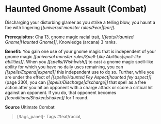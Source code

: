 ﻿---
cssclass: [feats]

---
# Haunted Gnome Assault (Combat)

Discharging your disturbing glamer as you strike a telling blow, you haunt a foe with lingering _[[universal monster rules/Fear|fear]]_.

**Prerequisites:** Cha 13, gnome magic racial trait, _[[feats/Haunted Gnome|Haunted Gnome]]_, Knowledge (arcana) 3 ranks.

**Benefit:** You gain one use of your gnome magic that is independent of your gnome magic _[[universal monster rules/Spell-Like Abilities|spell-like abilities]]_. When you _[[spells/Wish|wish]]_ to cast a gnome magic spell-like ability for which you have no daily uses remaining, you can _[[spells/Expend|expend]]_ this independent use to do so. Further, while you are under the effect of _[[spells/Haunted Fey Aspect|haunted fey aspect]]_ (page 230), you can _[[spells/Discharge|discharge]]_ that spell as a free action after you hit an opponent with a charge attack or score a critical hit against an opponent. If you do, that opponent becomes _[[conditions/Shaken|shaken]]_ for 1 round.

**Source** Ultimate Combat
>[!tags_panel]- Tags
> #feat/racial, 